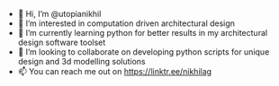 - 👋 Hi, I’m @utopianikhil
- 👀 I’m interested in computation driven architectural design
- 🌱 I’m currently learning python for better results in my architectural design software toolset
- 💞️ I’m looking to collaborate on developing python scripts for unique design and 3d modelling solutions
- 📫 You can reach me out on https://linktr.ee/nikhilag

<!---
utopianikhil/utopianikhil is a ✨ special ✨ repository because its `README.md` (this file) appears on your GitHub profile.
You can click the Preview link to take a look at your changes.
--->
